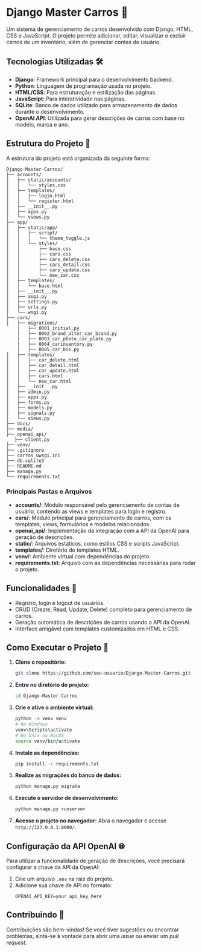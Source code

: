 
# Django Master Carros 🚗

Um sistema de gerenciamento de carros desenvolvido com Django, HTML, CSS e JavaScript. O projeto permite adicionar, editar, visualizar e excluir carros de um inventário, além de gerenciar contas de usuário.

## Tecnologias Utilizadas 🛠️

- **Django**: Framework principal para o desenvolvimento backend.
- **Python**: Linguagem de programação usada no projeto.
- **HTML/CSS**: Para estruturação e estilização das páginas.
- **JavaScript**: Para interatividade nas páginas.
- **SQLite**: Banco de dados utilizado para armazenamento de dados durante o desenvolvimento.
- **OpenAI API**: Utilizada para gerar descrições de carros com base no modelo, marca e ano.

## Estrutura do Projeto 📂

A estrutura do projeto está organizada da seguinte forma:

```
Django-Master-Carros/
├── accounts/
│   ├── static/accounts/
│   │   └── styles.css
│   ├── templates/
│   │   ├── login.html
│   │   └── register.html
│   ├── __init__.py
│   ├── apps.py
│   └── views.py
├── app/
│   ├── static/app/
│   │   ├── script/
│   │   │   └── theme_toggle.js
│   │   └── styles/
│   │       ├── base.css
│   │       ├── cars.css
│   │       ├── cars_delete.css
│   │       ├── cars_detail.css
│   │       ├── cars_update.css
│   │       └── new_car.css
│   ├── templates/
│   │   └── base.html
│   ├── __init__.py
│   ├── asgi.py
│   ├── settings.py
│   ├── urls.py
│   └── wsgi.py
├── cars/
│   ├── migrations/
    |   ├── 0001_initial.py
    |   ├── 0002_brand_alter_car_brand.py
    |   ├── 0003_car_photo_car_plate.py
    |   ├── 0004_carinventory.py
    |   ├── 0005_car_bio.py
│   ├── templates/
│   │   ├── car_delete.html
│   │   ├── car_detail.html
│   │   ├── car_update.html
│   │   ├── cars.html
│   │   └── new_car.html
│   ├── __init__.py
│   ├── admin.py
│   ├── apps.py
│   ├── forms.py
│   ├── models.py
│   ├── signals.py
│   └── views.py
├── docs/
├── media/
├── openai_api/
   ├── client.py
├── venv/
├── .gitignore
├── carros_uwsgi.ini
├── db.sqlite3
├── README.md
├── manage.py
└── requirements.txt
```

### Principais Pastas e Arquivos

- **accounts/**: Módulo responsável pelo gerenciamento de contas de usuário, contendo as views e templates para login e registro.
- **cars/**: Módulo principal para gerenciamento de carros, com os templates, views, formulários e modelos relacionados.
- **openai_api/**: Implementação da integração com a API da OpenAI para geração de descrições.
- **static/**: Arquivos estáticos, como estilos CSS e scripts JavaScript.
- **templates/**: Diretório de templates HTML.
- **venv/**: Ambiente virtual com dependências do projeto.
- **requirements.txt**: Arquivo com as dependências necessárias para rodar o projeto.

## Funcionalidades 🚀

- Registro, login e logout de usuários.
- CRUD (Create, Read, Update, Delete) completo para gerenciamento de carros.
- Geração automática de descrições de carros usando a API da OpenAI.
- Interface amigável com templates customizados em HTML e CSS.

## Como Executar o Projeto 🔧

1. **Clone o repositório:**
   ```bash
   git clone https://github.com/seu-usuario/Django-Master-Carros.git
   ```
2. **Entre no diretório do projeto:**
   ```bash
   cd Django-Master-Carros
   ```
3. **Crie e ative o ambiente virtual:**
   ```bash
   python -m venv venv
   # No Windows
   venv\Scripts\activate
   # No Unix ou MacOS
   source venv/bin/activate
   ```
4. **Instale as dependências:**
   ```bash
   pip install -r requirements.txt
   ```
5. **Realize as migrações do banco de dados:**
   ```bash
   python manage.py migrate
   ```
6. **Execute o servidor de desenvolvimento:**
   ```bash
   python manage.py runserver
   ```
7. **Acesse o projeto no navegador:**
   Abra o navegador e acesse `http://127.0.0.1:8000/`.

## Configuração da API OpenAI 🌐

Para utilizar a funcionalidade de geração de descrições, você precisará configurar a chave da API da OpenAI:

1. Crie um arquivo `.env` na raiz do projeto.
2. Adicione sua chave de API no formato:
   ```
   OPENAI_API_KEY=your_api_key_here
   ```

## Contribuindo 🤝

Contribuições são bem-vindas! Se você tiver sugestões ou encontrar problemas, sinta-se à vontade para abrir uma *issue* ou enviar um *pull request*.
